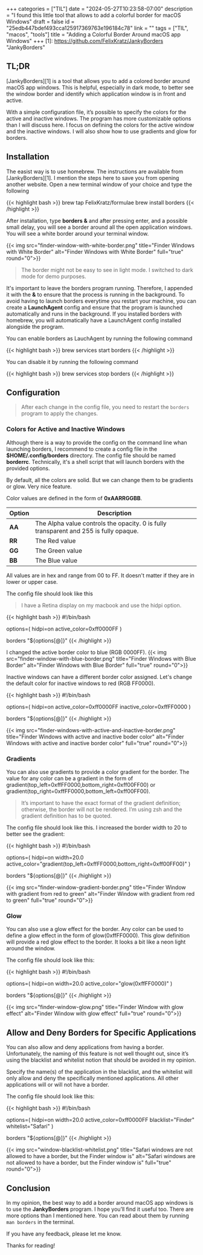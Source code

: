 +++
categories = ["TIL"]
date = "2024-05-27T10:23:58-07:00"
description = "I found this little tool that allows to add a colorful border for macOS Windows"
draft = false
id = "25edb447bdef493cca125917369763e196184c78"
link = ""
tags = ["TIL", "macos", "tools"]
title = "Adding a Colorful Border Around macOS app Windows"
+++
[1]: https://github.com/FelixKratz/JankyBorders "JankyBorders"


<!--more-->

## TL;DR

[JankyBorders][1] is a tool that allows you to add a colored border around macOS app windows. This is helpful, especially in dark mode, to better see the window border and identify which application window is in front and active.

With a simple configuration file, it’s possible to specify the colors for the active and inactive windows. The program has more customizable options than I will discuss here. I focus on defining the colors for the active window and the inactive windows. I will also show how to use gradients and glow for borders.

## Installation

The easist way is to use homebrew. The instructions are available from [JankyBorders][1]. I mention the steps here to save you from opening another website. Open a new terminal window of your choice and type the following

{{< highlight bash >}}
brew tap FelixKratz/formulae
brew install borders
{{< /highlight >}}

After installation, type **borders &** and after pressing enter, and a possible small delay, you will see a border around all the open application windows. You will see a white border around your terminal window.

{{< img src="finder-window-with-white-border.png" title="Finder Windows with White Border" alt="Finder Windows with White Border" full="true" round="0">}}

> The border might not be easy to see in light mode. I switched to dark mode for demo purposes.

It's important to leave the borders program running. Therefore, I appended it with the **&** to ensure that the process is running in the background. To avoid having to launch borders everytime you restart your machine, you can create a **LaunchAgent** config and ensure that the program is launched automatically and runs in the background. If you installed borders with homebrew, you will automatically have a LaunchAgent config installed alongside the program.

You can enable borders as LauchAgent by running the following command

{{< highlight bash >}}
brew services start borders
{{< /highlight >}}

You can disable it by running the following command

{{< highlight bash >}}
brew services stop borders
{{< /highlight >}}

## Configuration

> After each change in the config file, you need to restart the `borders` program to apply the changes.

### Colors for Active and Inactive Windows

Although there is a way to provide the config on the command line whan launching borders, I recommend to create a config file in the **$HOME/.config/borders** directory. The config file should be named **borderrc**. Technically, it's a shell script that will launch borders with the provided options.

By default, all the colors are solid. But we can change them to be gradients or glow. Very nice feature.

Color values are defined in the form of **0xAARRGGBB**.

| Option | Description |
| --- | --- |
| **AA** | The Alpha value controls the opacity. 0 is fully transparent and 255 is fully opaque. |
| **RR** | The Red value |
| **GG** | The Green value |
| **BB** | The Blue value |

All values are in hex and range from 00 to FF. It doesn't matter if they are in lower or upper case.

The config file should look like this

> I have a Retina display on my macbook and use the hidpi option.

{{< highlight bash >}}
#!/bin/bash

options=(
    hidpi=on
    active_color=0xff0000FF
)

borders "${options[@]}"
{{< /highlight >}}

I changed the active border color to blue (RGB 0000FF).
{{< img src="finder-window-with-blue-border.png" title="Finder Windows with Blue Border" alt="Finder Windows with Blue Border" full="true" round="0">}}

Inactive windows can have a different border color assigned. Let's change the default color for inactive windows to red (RGB FF0000).

{{< highlight bash >}}
#!/bin/bash

options=(
    hidpi=on
    active_color=0xff0000FF
    inactive_color=0xffFF0000
)

borders "${options[@]}"
{{< /highlight >}}

{{< img src="finder-windows-with-active-and-inactive-border.png" title="Finder Windows with active and inactive boder color" alt="Finder Windows with active and inactive border color" full="true" round="0">}}

### Gradients

You can also use gradients to provide a color gradient for the border. The value for any color can be a gradient in the form of gradient(top_left=0xffFF0000,bottom_right=0xff00FF00) or gradient(top_right=0xffFF0000,bottom_left=0xff00FF00).

> It’s important to have the exact format of the gradient definition; otherwise, the border will not be rendered. I’m using zsh and the gradient definition has to be quoted.

The config file should look like this. I increased the border width to 20 to better see the gradient:

{{< highlight bash >}}
#!/bin/bash

options=(
    hidpi=on
    width=20.0
    active_color="gradient(top_left=0xffFF0000,bottom_right=0xff00FF00)"
)

borders "${options[@]}"
{{< /highlight >}}

{{< img src="finder-window-gradient-border.png" title="Finder Window with gradient from red to green" alt="Finder Window with gradient from red to green" full="true" round="0">}}

### Glow

You can also use a glow effect for the border. Any color can be used to define a glow effect in the form of glow(0xffFF0000). This glow definition will provide a red glow effect to the border. It looks a bit like a neon light around the window.

The config file should look like this:

{{< highlight bash >}}
#!/bin/bash

options=(
    hidpi=on
    width=20.0
    active_color="glow(0xffFF0000)"
)

borders "${options[@]}"
{{< /highlight >}}

{{< img src="finder-window-glow.png" title="Finder Window with glow effect" alt="Finder Window with glow effect" full="true" round="0">}}

## Allow and Deny Borders for Specific Applications

You can also allow and deny applications from having a border. Unfortunately, the naming of this feature is not well thought out, since it’s using the blacklist and whitelist notion that should be avoided in my opinion.

Specify the name(s) of the application in the blacklist, and the whitelist will only allow and deny the specifically mentioned applications. All other applications will or will not have a border.

The config file should look like this:

{{< highlight bash >}}
#!/bin/bash

options=(
    hidpi=on
    width=20.0
    active_color=0xff0000FF
    blacklist="Finder"
    whitelist="Safari"
)

borders "${options[@]}"
{{< /highlight >}}

{{< img src="window-blacklist-whitelist.png" title="Safari windows are not allowed to have a border, but the Finder window is" alt="Safari windows are not allowed to have a border, but the Finder window is" full="true" round="0">}}

## Conclusion

In my opinion, the best way to add a border around macOS app windows is to use the **JankyBorders** program. I hope you’ll find it useful too. There are more options than I mentioned here. You can read about them by running `man borders` in the terminal.

If you have any feedback, please let me know.

Thanks for reading!